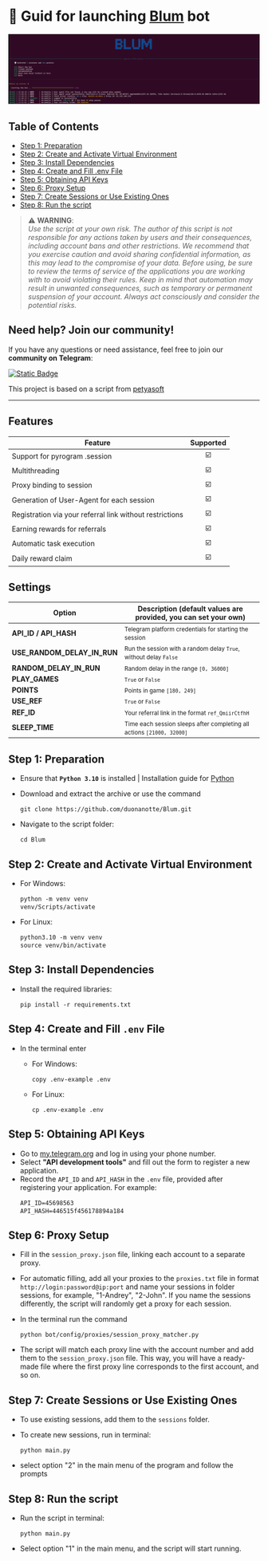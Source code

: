 # 🤖 Guid for launching [Blum](https://t.me/blum/app?startapp=ref_QmiirCtfhH) bot

![img1](./images/blum.png)

## Table of Contents

- [Step 1: Preparation](#step-1-preparation)
- [Step 2: Create and Activate Virtual Environment](#step-2-create-and-activate-virtual-environment)
- [Step 3: Install Dependencies](#step-3-install-dependencies)
- [Step 4: Create and Fill .env File](#step-4-create-and-fill-env-file)
- [Step 5: Obtaining API Keys](#step-5-obtaining-api-keys)
- [Step 6: Proxy Setup](#step-6-proxy-setup)
- [Step 7: Create Sessions or Use Existing Ones](#step-7-create-sessions-or-use-existing-ones)
- [Step 8: Run the script](#step-8-run-the-script)
  

> ⚠️ **WARNING**:  
> _Use the script at your own risk. The author of this script is not responsible for any actions taken by users and their consequences, including account bans and other restrictions. We recommend that you exercise caution and avoid sharing confidential information, as this may lead to the compromise of your data. Before using, be sure to review the terms of service of the applications you are working with to avoid violating their rules. Keep in mind that automation may result in unwanted consequences, such as temporary or permanent suspension of your account. Always act consciously and consider the potential risks._


## Need help? Join our community!
If you have any questions or need assistance, feel free to join our **community on Telegram**:

[![Static Badge](https://img.shields.io/badge/Telegram-Channel-Link?style=for-the-badge&logo=Telegram&logoColor=white&logoSize=auto&color=blue)](https://t.me/web3community_ru)

This project is based on a script from [petyasoft](https://github.com/petyasoft)

---

## Features

| Feature | Supported | 
|---------|-----------|
| Support for pyrogram .session | <div align="center"> ☑️ </div> |
| Multithreading | <div align="center"> ☑️ </div> |
| Proxy binding to session | <div align="center"> ☑️ </div> |
| Generation of User-Agent for each session | <div align="center"> ☑️ </div> |
| Registration via your referral link without restrictions | <div align="center"> ☑️ </div> |
| Earning rewards for referrals | <div align="center"> ☑️ </div> |
| Automatic task execution | <div align="center"> ☑️ </div> |
| Daily reward claim | <div align="center"> ☑️ </div> |

## Settings

| Option                      | Description (default values are provided, you can set your own)                       |
|-----------------------------|---------------------------------------------------------------------------------------|
| **API_ID / API_HASH**       | <small>Telegram platform credentials for starting the session</small>                 |
| **USE_RANDOM_DELAY_IN_RUN** | <small>Run the session with a random delay `True`, without delay `False`</small>      |
| **RANDOM_DELAY_IN_RUN**     | <small>Random delay in the range `[0, 36000]`</small>                                 |
| **PLAY_GAMES**              | <small>`True` or `False`</small>                                                      |
| **POINTS**                  | <small>Points in game `[180, 249]`</small>                                            |
| **USE_REF**                 | <small>`True` or `False`</small>                                                      |
| **REF_ID**                  | <small>Your referral link in the format `ref_QmiirCtfhH`</small>                      |
| **SLEEP_TIME**              | <small>Time each session sleeps after completing all actions `[21000, 32000]`</small> |


## Step 1: Preparation

   * Ensure that **`Python 3.10`** is installed | Installation guide for [Python](https://www.python.org/downloads/)
   * Download and extract the archive or use the command
     
     ```
     git clone https://github.com/duonanotte/Blum.git
     ```
   * Navigate to the script folder:

      ```
      cd Blum
      ```
## Step 2: Create and Activate Virtual Environment

* For Windows:
  
     ```
  python -m venv venv
  venv/Scripts/activate
     ```
* For Linux:
    ```
  python3.10 -m venv venv
  source venv/bin/activate
    ```

## Step 3: Install Dependencies

* Install the required libraries:

   ```
   pip install -r requirements.txt
   ```

## Step 4: Create and Fill `.env` File

* In the terminal enter
  
  * For Windows:
     ```
    copy .env-example .env
     ```
  * For Linux:
     ```
    cp .env-example .env
     ```
  
## Step 5: Obtaining API Keys
* Go to [my.telegram.org](https://my.telegram.org) and log in using your phone number.
* Select **"API development tools"** and fill out the form to register a new application.
* Record the `API_ID` and `API_HASH` in the `.env` file, provided after registering your application. For example:
  ```
  API_ID=45698563
  API_HASH=446515f456178894a184
  ```

## Step 6: Proxy Setup

* Fill in the `session_proxy.json` file, linking each account to a separate proxy.
* For automatic filling, add all your proxies to the `proxies.txt` file in format `http://login:password@ip:port` and name your sessions in folder sessions, for example, "1-Andrey", "2-John". If you name the sessions differently, the script will randomly get a proxy for each session.
* In the terminal run the command
  
  ```
  python bot/config/proxies/session_proxy_matcher.py

  ```
* The script will match each proxy line with the account number and add them to the `session_proxy.json` file. This way, you will have a ready-made file where the first proxy line corresponds to the first account, and so on.

## Step 7: Create Sessions or Use Existing Ones

   * To use existing sessions, add them to the `sessions` folder.
   * To create new sessions, run in terminal:
     
     ```
     python main.py

     ```
   * select option "2" in the main menu of the program and follow the prompts 

## Step 8: Run the script

   * Run the script in terminal:
     
     ```
     python main.py

     ```
   * Select option "1" in the main menu, and the script will start running.
